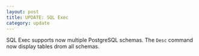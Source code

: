 ```yaml
---
layout: post
title: UPDATE: SQL Exec
category: update
---
```



SQL Exec supports now multiple PostgreSQL schemas. The `Desc` command now display tables drom all schemas.